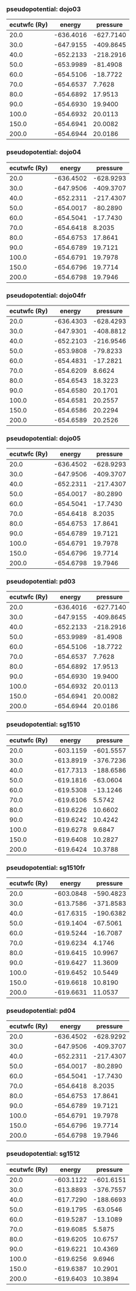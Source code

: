 ### pseudopotential: dojo03
| ecutwfc (Ry) | energy | pressure | 
| --- | --- | --- | 
| 20.0 | -636.4016| -627.7140|
| 30.0 | -647.9155| -409.8645|
| 40.0 | -652.2133| -218.2916|
| 50.0 | -653.9989| -81.4908|
| 60.0 | -654.5106| -18.7722|
| 70.0 | -654.6537| 7.7628|
| 80.0 | -654.6892| 17.9513|
| 90.0 | -654.6930| 19.9400|
| 100.0 | -654.6932| 20.0113|
| 150.0 | -654.6941| 20.0082|
| 200.0 | -654.6944| 20.0186|

### pseudopotential: dojo04
| ecutwfc (Ry) | energy | pressure | 
| --- | --- | --- | 
| 20.0 | -636.4502| -628.9293|
| 30.0 | -647.9506| -409.3707|
| 40.0 | -652.2311| -217.4307|
| 50.0 | -654.0017| -80.2890|
| 60.0 | -654.5041| -17.7430|
| 70.0 | -654.6418| 8.2035|
| 80.0 | -654.6753| 17.8641|
| 90.0 | -654.6789| 19.7121|
| 100.0 | -654.6791| 19.7978|
| 150.0 | -654.6796| 19.7714|
| 200.0 | -654.6798| 19.7946|

### pseudopotential: dojo04fr
| ecutwfc (Ry) | energy | pressure | 
| --- | --- | --- | 
| 20.0 | -636.4303| -628.4293|
| 30.0 | -647.9301| -408.8812|
| 40.0 | -652.2103| -216.9546|
| 50.0 | -653.9808| -79.8233|
| 60.0 | -654.4831| -17.2821|
| 70.0 | -654.6209| 8.6624|
| 80.0 | -654.6543| 18.3223|
| 90.0 | -654.6580| 20.1701|
| 100.0 | -654.6581| 20.2557|
| 150.0 | -654.6586| 20.2294|
| 200.0 | -654.6589| 20.2526|

### pseudopotential: dojo05
| ecutwfc (Ry) | energy | pressure | 
| --- | --- | --- | 
| 20.0 | -636.4502| -628.9293|
| 30.0 | -647.9506| -409.3707|
| 40.0 | -652.2311| -217.4307|
| 50.0 | -654.0017| -80.2890|
| 60.0 | -654.5041| -17.7430|
| 70.0 | -654.6418| 8.2035|
| 80.0 | -654.6753| 17.8641|
| 90.0 | -654.6789| 19.7121|
| 100.0 | -654.6791| 19.7978|
| 150.0 | -654.6796| 19.7714|
| 200.0 | -654.6798| 19.7946|

### pseudopotential: pd03
| ecutwfc (Ry) | energy | pressure | 
| --- | --- | --- | 
| 20.0 | -636.4016| -627.7140|
| 30.0 | -647.9155| -409.8645|
| 40.0 | -652.2133| -218.2916|
| 50.0 | -653.9989| -81.4908|
| 60.0 | -654.5106| -18.7722|
| 70.0 | -654.6537| 7.7628|
| 80.0 | -654.6892| 17.9513|
| 90.0 | -654.6930| 19.9400|
| 100.0 | -654.6932| 20.0113|
| 150.0 | -654.6941| 20.0082|
| 200.0 | -654.6944| 20.0186|

### pseudopotential: sg1510
| ecutwfc (Ry) | energy | pressure | 
| --- | --- | --- | 
| 20.0 | -603.1159| -601.5557|
| 30.0 | -613.8919| -376.7236|
| 40.0 | -617.7313| -188.6586|
| 50.0 | -619.1816| -63.0604|
| 60.0 | -619.5308| -13.1246|
| 70.0 | -619.6106| 5.5742|
| 80.0 | -619.6226| 10.6602|
| 90.0 | -619.6242| 10.4242|
| 100.0 | -619.6278| 9.6847|
| 150.0 | -619.6408| 10.2827|
| 200.0 | -619.6424| 10.3788|

### pseudopotential: sg1510fr
| ecutwfc (Ry) | energy | pressure | 
| --- | --- | --- | 
| 20.0 | -603.0848| -590.4823|
| 30.0 | -613.7586| -371.8583|
| 40.0 | -617.6315| -190.6382|
| 50.0 | -619.1404| -67.5061|
| 60.0 | -619.5244| -16.7087|
| 70.0 | -619.6234| 4.1746|
| 80.0 | -619.6415| 10.9967|
| 90.0 | -619.6427| 11.3609|
| 100.0 | -619.6452| 10.5449|
| 150.0 | -619.6618| 10.8190|
| 200.0 | -619.6631| 11.0537|

### pseudopotential: pd04
| ecutwfc (Ry) | energy | pressure | 
| --- | --- | --- | 
| 20.0 | -636.4502| -628.9292|
| 30.0 | -647.9506| -409.3707|
| 40.0 | -652.2311| -217.4307|
| 50.0 | -654.0017| -80.2890|
| 60.0 | -654.5041| -17.7430|
| 70.0 | -654.6418| 8.2035|
| 80.0 | -654.6753| 17.8641|
| 90.0 | -654.6789| 19.7121|
| 100.0 | -654.6791| 19.7978|
| 150.0 | -654.6796| 19.7714|
| 200.0 | -654.6798| 19.7946|

### pseudopotential: sg1512
| ecutwfc (Ry) | energy | pressure | 
| --- | --- | --- | 
| 20.0 | -603.1122| -601.6151|
| 30.0 | -613.8893| -376.7557|
| 40.0 | -617.7290| -188.6693|
| 50.0 | -619.1795| -63.0546|
| 60.0 | -619.5287| -13.1089|
| 70.0 | -619.6085| 5.5875|
| 80.0 | -619.6205| 10.6757|
| 90.0 | -619.6221| 10.4369|
| 100.0 | -619.6256| 9.6946|
| 150.0 | -619.6387| 10.2901|
| 200.0 | -619.6403| 10.3894|

